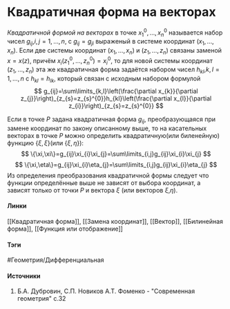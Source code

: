 # Квадратичная форма на векторах
*Квадратичной формой на векторах* в точке $x_{1}^{0},\dots,x_{n}^{0}$ называется набор чисел $g_{ij}$,$i,j=1,\dots,n$, с $g_{ij}=g_{ji}$ выраженый в системе координат $(x_{1},\dots,x_{n})$. Если две системы координат $(x_{1},\dots,x_{n})$ и $(z_{1},\dots,z_{n})$ связаны заменой $x=x(z)$, причём $x_{i}(z_{1}^{0},\dots,z_{n}^{0})=x_{i}^{0}$, то для новой системы координат $(z_{1},\dots,z_{n})$ эта же квадратичная форма задаётся набором чисел $h_{kl}$,$k,l=1,\dots,n$ c $h_{kl}=h_{lk}$, который связан с исходным набором формулой
$$
g_{ij}=\sum\limits_{k,l}\left(\frac{\partial x_{k}}{\partial z_{j}}\right)_{z_{s}=z_{s}^{0}}h_{kl}\left(\frac{\partial x_{l}}{\partial z_{i}}\right)_{z_{s}=z_{s}^{0}}
$$

Если в точке $P$ задана квадратичная форма $g_{ij}$, преобразующаяся при замене координат по закону описанному выше, то на касательных векторах в точке $P$ можно определить квадратичную(или биленейную) функцию $\{\xi,\xi\}$(или $\{\xi,\eta\}$):
$$
\{\xi,\xi\}=g_{ij}\xi_{i}\xi_{j}=\sum\limits_{i,j}g_{ij}\xi_{i}\xi_{j}
$$
$$
\{\xi,\eta\}=g_{ij}\xi_{i}\eta_{j}=\sum\limits_{i,j}g_{ij}\xi_{i}\eta_{j}
$$
Из определения преобразования квадратичной формы следует что функции определённые выше не зависят от выбора координат, а зависят только от точки $P$ и вектора $\xi$ (или векторов $\xi$,$\eta$).
#### Линки
 [[Квадратичная форма]],
 [[Замена координат]],
 [[Вектор]],
 [[Билинейная форма]],
 [[Функция или отображение]]
#### Тэги
 #Геометрия/Дифференциальная 
#### Источники
1. Б.А. Дубровин, С.П. Новиков А.Т. Фоменко - "Современная геометрия" с.32